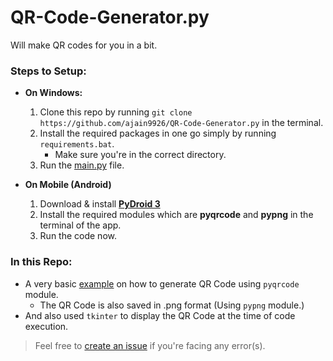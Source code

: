 # QR-Code-Generator.py
Will make QR codes for you in a bit.

### Steps to Setup:
 - **On Windows:**
   1. Clone this repo by running `git clone https://github.com/ajain9926/QR-Code-Generator.py` in the terminal.
   2. Install the required packages in one go simply by running `requirements.bat`.
      - Make sure you're in the correct directory.
   3. Run the [main.py](/main.py) file.
  
 - **On Mobile (Android)**
   1. Download & install [**__PyDroid 3__**](https://play.google.com/store/apps/details?id=ru.iiec.pydroid3&hl=en_IN&gl=US)
   2. Install the required modules which are **pyqrcode** and **pypng** in the terminal of the app.
   3. Run the code now.

### In this Repo:
  - A very basic [example](/main.py) on how to generate QR Code using `pyqrcode` module.
    - The QR Code is also saved in .png format (Using `pypng` module.)
  - And also used `tkinter` to display the QR Code at the time of code execution.
  
> Feel free to [create an issue](https://github.com/ajain9926/QR-Code-Generator.py/issues/new) if you're facing any error(s).
